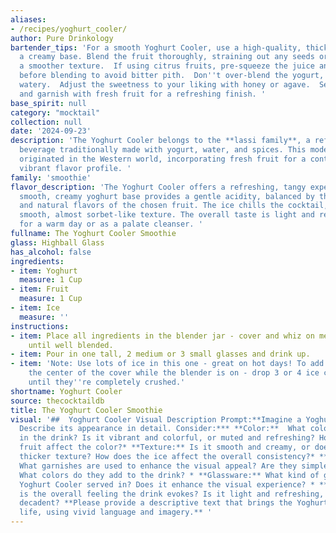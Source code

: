 ```yaml
---
aliases:
- /recipes/yoghurt_cooler/
author: Pure Drinkology
bartender_tips: 'For a smooth Yoghurt Cooler, use a high-quality, thick yogurt for
  a creamy base. Blend the fruit thoroughly, straining out any seeds or chunks for
  a smoother texture.  If using citrus fruits, pre-squeeze the juice and strain it
  before blending to avoid bitter pith.  Don''t over-blend the yogurt, as it can become
  watery.  Adjust the sweetness to your liking with honey or agave.  Serve over ice,
  and garnish with fresh fruit for a refreshing finish. '
base_spirit: null
category: "mocktail"
collection: null
date: '2024-09-23'
description: 'The Yoghurt Cooler belongs to the **lassi family**, a refreshing Indian
  beverage traditionally made with yogurt, water, and spices. This modern twist likely
  originated in the Western world, incorporating fresh fruit for a contemporary and
  vibrant flavor profile. '
family: 'smoothie'
flavor_description: 'The Yoghurt Cooler offers a refreshing, tangy experience. The
  smooth, creamy yoghurt base provides a gentle acidity, balanced by the sweetness
  and natural flavors of the chosen fruit. The ice chills the cocktail, creating a
  smooth, almost sorbet-like texture. The overall taste is light and refreshing, perfect
  for a warm day or as a palate cleanser. '
fullname: The Yoghurt Cooler Smoothie
glass: Highball Glass
has_alcohol: false
ingredients:
- item: Yoghurt
  measure: 1 Cup
- item: Fruit
  measure: 1 Cup
- item: Ice
  measure: ''
instructions:
- item: Place all ingredients in the blender jar - cover and whiz on medium speed
    until well blended.
- item: Pour in one tall, 2 medium or 3 small glasses and drink up.
- item: 'Note: Use lots of ice in this one - great on hot days! To add ice: Remove
    the center of the cover while the blender is on - drop 3 or 4 ice cubs and blend
    until they''re completely crushed.'
shortname: Yoghurt Cooler
source: thecocktaildb
title: The Yoghurt Cooler Smoothie
visual: '##  Yoghurt Cooler Visual Description Prompt:**Imagine a Yoghurt Cooler.
  Describe its appearance in detail. Consider:*** **Color:**  What colors are present
  in the drink? Is it vibrant and colorful, or muted and refreshing? How does the
  fruit affect the color?* **Texture:** Is it smooth and creamy, or does it have a
  thicker texture? How does the ice affect the overall consistency?* **Garnish:**
  What garnishes are used to enhance the visual appeal? Are they simple or elaborate?
  What colors do they add to the drink? * **Glassware:** What kind of glass is the
  Yoghurt Cooler served in? Does it enhance the visual experience? * **Overall Impression:**  What
  is the overall feeling the drink evokes? Is it light and refreshing, or rich and
  decadent? **Please provide a descriptive text that brings the Yoghurt Cooler to
  life, using vivid language and imagery.** '
---
```



